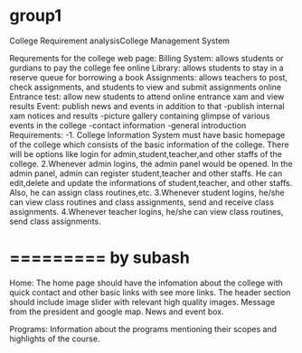 group1
======

College Requirement analysisCollege Management System

Requrements for the college web page:
  Billing System: allows students or gurdians to pay the college fee online
  Library: allows students to stay in a reserve queue for borrowing a book
  Assignments: allows teachers to post, check assignments, and students to view and submit assignments online
  Entrance test: allow new students to attend online entrance xam and view results
  Event: publish news and events
  in addition to that
    -publish internal xam notices and results
    -picture gallery containing glimpse of various events in the college
    -contact information
    -general introduction
Requirements:
-1. College Information System must have basic homepage of the college which consists of the basic information of the college. There will be options like login for admin,student,teacher,and other staffs of the college.
2.Whenever admin logins, the admin panel would be opened. In the admin panel, admin can register student,teacher and other staffs. He can edit,delete and update the informations of student,teacher, and other staffs. Also, he can assign class routines,etc.
3.Whenever student logins, he/she can view class routines and class assignments, send and receive class assignments.
4.Whenever teacher logins, he/she can view class routines, send class assignments.

=========
by subash
=========
Home: The home page should have the infomation about the college with quick contact and other basic links with see more 
links. The header section should include image slider with relevant high quality images.
Message from the president and google map. News and event box.

Programs: Information about the programs mentioning their scopes and highlights of the course.

    
  
